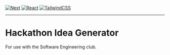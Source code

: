 [![Next](https://img.shields.io/badge/NextJS-v15.5.3-blue.svg?logo=next.js)](https://nextjs.org)
[![React](https://img.shields.io/badge/React-v19.1.0-teal.svg?logo=react)](https://react.dev)
[![TailwindCSS](https://img.shields.io/badge/Tailwind%20CSS-v4-lightblue.svg?logo=tailwindcss)](https://nextjs.org)

---

# Hackathon Idea Generator

For use with the Software Engineering club.


